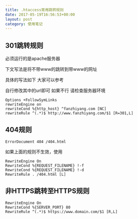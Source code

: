 ```yaml
---
title: .htaccess常用跳转规则
date: 2017-05-19T16:56:53+00:00
layout: post
category: 使用笔记
---
```

## 301跳转规则

必须运行的是apache服务器

下文写法是将不带www的跳转到带www的网址

具体的写法如下 大家可以参考

自行修改其中的url即可 如果不行 请检查服务器环境
```
Options +FollowSymLinks
rewriteEngine on
rewriteCond %{http_host} ^fanzhiyang.com [NC]
rewriteRule ^(.*)$ http://www.fanzhiyang.com/$1 [R=301,L]
```


## 404规则

```
ErrorDocument 404 /404.html
```

如果上面的规则不生效，使用
```
RewriteEngine On
RewriteCond %{REQUEST_FILENAME} !-f
RewriteCond %{REQUEST_FILENAME} !-d
RewriteRule . /404.html [L]
```

## 非HTTPS跳转至HTTPS规则

```
RewriteEngine On
RewriteCond %{SERVER_PORT} 80
RewriteRule ^(.*)$ https://www.domain.com/$1 [R,L]
```
